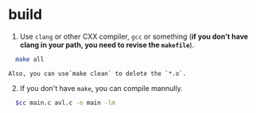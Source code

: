 # build

1. Use `clang` or other CXX compiler, `gcc` or something (**if you don't have clang in your path, you need to revise the `makefile`**).

```bash
  make all
```

    Also, you can use`make clean` to delete the `*.o`.

2. If you don't have `make`, you can compile mannully.

```bash
  $cc main.c avl.c -o main -lm
```
